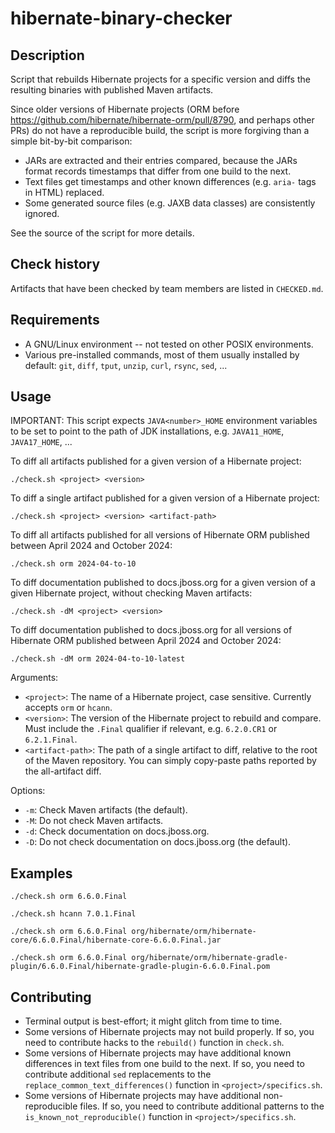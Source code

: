 # hibernate-binary-checker

## Description

Script that rebuilds Hibernate projects for a specific version and diffs the resulting binaries with published Maven artifacts.

Since older versions of Hibernate projects (ORM before https://github.com/hibernate/hibernate-orm/pull/8790, and perhaps other PRs) do not have a reproducible build, the script is more forgiving than a simple bit-by-bit comparison:

* JARs are extracted and their entries compared, because the JARs format records timestamps that differ from one build to the next.
* Text files get timestamps and other known differences (e.g. `aria-` tags in HTML) replaced.
* Some generated source files (e.g. JAXB data classes) are consistently ignored.

See the source of the script for more details.

## Check history

Artifacts that have been checked by team members are listed in `CHECKED.md`.

## Requirements

* A GNU/Linux environment -- not tested on other POSIX environments.
* Various pre-installed commands, most of them usually installed by default:
  `git`, `diff`, `tput`, `unzip`, `curl`, `rsync`, `sed`, ...

## Usage

IMPORTANT: This script expects `JAVA<number>_HOME` environment variables to be set to point to the path of JDK installations, e.g. `JAVA11_HOME`, `JAVA17_HOME`, ...

To diff all artifacts published for a given version of a Hibernate project:

```
./check.sh <project> <version>
```

To diff a single artifact published for a given version of a Hibernate project:

```
./check.sh <project> <version> <artifact-path>
```

To diff all artifacts published for all versions of Hibernate ORM published between April 2024 and October 2024:

```
./check.sh orm 2024-04-to-10
```

To diff documentation published to docs.jboss.org for a given version of a given Hibernate project, without checking Maven artifacts:

```
./check.sh -dM <project> <version>
```

To diff documentation published to docs.jboss.org for all versions of Hibernate ORM published between April 2024 and October 2024:

```
./check.sh -dM orm 2024-04-to-10-latest
```

Arguments:

* `<project>`: The name of a Hibernate project, case sensitive. Currently accepts `orm` or `hcann`.
* `<version>`: The version of the Hibernate project to rebuild and compare. Must include the `.Final` qualifier if relevant, e.g. `6.2.0.CR1` or `6.2.1.Final`.
* `<artifact-path>`: The path of a single artifact to diff, relative to the root of the Maven repository. You can simply copy-paste paths reported by the all-artifact diff.

Options:

* `-m`: Check Maven artifacts (the default).
* `-M`: Do not check Maven artifacts.
* `-d`: Check documentation on docs.jboss.org.
* `-D`: Do not check documentation on docs.jboss.org (the default).

## Examples

```shell
./check.sh orm 6.6.0.Final
```

```shell
./check.sh hcann 7.0.1.Final
```

```shell
./check.sh orm 6.6.0.Final org/hibernate/orm/hibernate-core/6.6.0.Final/hibernate-core-6.6.0.Final.jar
```

```shell
./check.sh orm 6.6.0.Final org/hibernate/orm/hibernate-gradle-plugin/6.6.0.Final/hibernate-gradle-plugin-6.6.0.Final.pom
```

## Contributing

* Terminal output is best-effort; it might glitch from time to time.
* Some versions of Hibernate projects may not build properly.
  If so, you need to contribute hacks to the `rebuild()` function in `check.sh`.
* Some versions of Hibernate projects may have additional known differences in text files from one build to the next.
  If so, you need to contribute additional `sed` replacements to the `replace_common_text_differences()` function in `<project>/specifics.sh`.
* Some versions of Hibernate projects may have additional non-reproducible files.
  If so, you need to contribute additional patterns to the `is_known_not_reproducible()` function in `<project>/specifics.sh`.